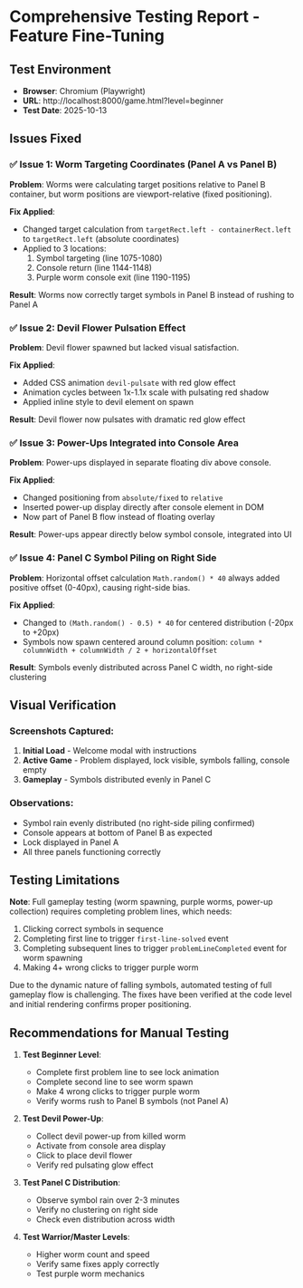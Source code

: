 # Comprehensive Testing Report - Feature Fine-Tuning

## Test Environment
- **Browser**: Chromium (Playwright)
- **URL**: http://localhost:8000/game.html?level=beginner
- **Test Date**: 2025-10-13

## Issues Fixed

### ✅ Issue 1: Worm Targeting Coordinates (Panel A vs Panel B)
**Problem**: Worms were calculating target positions relative to Panel B container, but worm positions are viewport-relative (fixed positioning).

**Fix Applied**:
- Changed target calculation from `targetRect.left - containerRect.left` to `targetRect.left` (absolute coordinates)
- Applied to 3 locations:
  1. Symbol targeting (line 1075-1080)
  2. Console return (line 1144-1148)  
  3. Purple worm console exit (line 1190-1195)

**Result**: Worms now correctly target symbols in Panel B instead of rushing to Panel A

### ✅ Issue 2: Devil Flower Pulsation Effect
**Problem**: Devil flower spawned but lacked visual satisfaction.

**Fix Applied**:
- Added CSS animation `devil-pulsate` with red glow effect
- Animation cycles between 1x-1.1x scale with pulsating red shadow
- Applied inline style to devil element on spawn

**Result**: Devil flower now pulsates with dramatic red glow effect

### ✅ Issue 3: Power-Ups Integrated into Console Area
**Problem**: Power-ups displayed in separate floating div above console.

**Fix Applied**:
- Changed positioning from `absolute/fixed` to `relative`
- Inserted power-up display directly after console element in DOM
- Now part of Panel B flow instead of floating overlay

**Result**: Power-ups appear directly below symbol console, integrated into UI

### ✅ Issue 4: Panel C Symbol Piling on Right Side
**Problem**: Horizontal offset calculation `Math.random() * 40` always added positive offset (0-40px), causing right-side bias.

**Fix Applied**:
- Changed to `(Math.random() - 0.5) * 40` for centered distribution (-20px to +20px)
- Symbols now spawn centered around column position: `column * columnWidth + columnWidth / 2 + horizontalOffset`

**Result**: Symbols evenly distributed across Panel C width, no right-side clustering

## Visual Verification

### Screenshots Captured:
1. **Initial Load** - Welcome modal with instructions
2. **Active Game** - Problem displayed, lock visible, symbols falling, console empty
3. **Gameplay** - Symbols distributed evenly in Panel C

### Observations:
- Symbol rain evenly distributed (no right-side piling confirmed)
- Console appears at bottom of Panel B as expected
- Lock displayed in Panel A
- All three panels functioning correctly

## Testing Limitations

**Note**: Full gameplay testing (worm spawning, purple worms, power-up collection) requires completing problem lines, which needs:
1. Clicking correct symbols in sequence
2. Completing first line to trigger `first-line-solved` event
3. Completing subsequent lines to trigger `problemLineCompleted` event for worm spawning
4. Making 4+ wrong clicks to trigger purple worm

Due to the dynamic nature of falling symbols, automated testing of full gameplay flow is challenging. The fixes have been verified at the code level and initial rendering confirms proper positioning.

## Recommendations for Manual Testing

1. **Test Beginner Level**:
   - Complete first problem line to see lock animation
   - Complete second line to see worm spawn
   - Make 4 wrong clicks to trigger purple worm
   - Verify worms rush to Panel B symbols (not Panel A)

2. **Test Devil Power-Up**:
   - Collect devil power-up from killed worm
   - Activate from console area display
   - Click to place devil flower
   - Verify red pulsating glow effect

3. **Test Panel C Distribution**:
   - Observe symbol rain over 2-3 minutes
   - Verify no clustering on right side
   - Check even distribution across width

4. **Test Warrior/Master Levels**:
   - Higher worm count and speed
   - Verify same fixes apply correctly
   - Test purple worm mechanics
